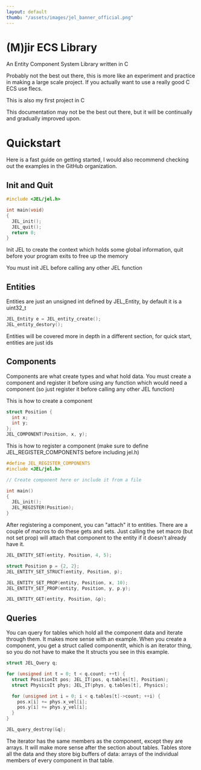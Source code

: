 ```yaml
---
layout: default
thumb: "/assets/images/jel_banner_official.png"
---
```

# (M)jir ECS Library

An Entity Component System Library written in C

Probably not the best out there, this is more like an experiment and practice in making a large scale project. If you actually want to use a really good C ECS use flecs.

This is also my first project in C

This documentation may not be the best out there, but it will be continually and gradually improved upon.

# Quickstart

Here is a fast guide on getting started, I would also recommend checking out the
examples in the GitHub organization.

## Init and Quit

```c
#include <JEL/jel.h>

int main(void)
{
  JEL_init();
  JEL_quit();
  return 0;
}
```
Init JEL to create the context which holds some global information, quit before your
program exits to free up the memory

You must init JEL before calling any other JEL function

## Entities

Entities are just an unsigned int defined by JEL_Entity, by default it is a uint32_t
```c
JEL_Entity e = JEL_entity_create();
JEL_entity_destory();
```
Entities will be covered more in depth in a different section, for quick start, entities
are just ids

## Components

Components are what create types and what hold data. You must create a component
and register it before using any function which would need a component (so just
register it before calling any other JEL function)

This is how to create a component
```c
struct Position {
  int x;
  int y;
};
JEL_COMPONENT(Position, x, y);
```
This is how to register a component (make sure to define JEL_REGISTER_COMPONENTS before including jel.h)
```c
#define JEL_REGISTER_COMPONENTS
#include <JEL/jel.h>

// Create component here or include it from a file

int main()
{
  JEL_init();
  JEL_REGISTER(Position);
}
```
After registering a component, you can "attach" it to entities. There are a couple
of macros to do these gets and sets. Just calling the set macro (but not set prop)
will attach that component to the entity if it doesn't already have it.
```c
JEL_ENTITY_SET(entity, Position, 4, 5);

struct Position p = {2, 2};
JEL_ENTITY_SET_STRUCT(entity, Position, p);

JEL_ENTITY_SET_PROP(entity, Position, x, 10);
JEL_ENTITY_SET_PROP(entity, Position, y, p.y);

JEL_ENTITY_GET(entity, Position, &p);
```
## Queries
You can query for tables which hold all the component data and
iterate through them. It makes more sense with an example. When you create a component,
you get a struct called componentIt, which is an iterator thing, so you do not have to
make the It structs you see in this example.
```c
struct JEL_Query q;

for (unsigned int t = 0; t < q.count; ++t) {
  struct PositionIt pos; JEL_IT(pos, q.tables[t], Position);
  struct PhysicsIt phys; JEL_IT(phys, q.tables[t], Physics);

  for (unsigned int i = 0; i < q.tables[t]->count; ++i) {
    pos.x[i] += phys.x_vel[i];
    pos.y[i] += phys.y_vel[i];
  }
}

JEL_query_destroy(&q);
```
The iterator has the same members as the component, except they are arrays. It will make
more sense after the section about tables. Tables store all the data and they store big
buffers of data: arrays of the individual members of every component in that table.
